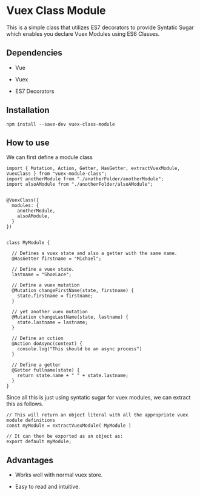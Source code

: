 # Vuex Class Module

This is a simple class that utilizes ES7 decorators to provide Syntatic Sugar which enables you declare Vuex Modules using ES6 Classes. 

## Dependencies

   * Vue

   * Vuex

   * ES7 Decorators
 

## Installation
```
npm install --save-dev vuex-class-module
```


## How to use

We can first define a module class

```
import { Mutation, Action, Getter, HasGetter, extractVuexModule, VuexClass } from "vuex-module-class";
import anotherModule from "./anotherFolder/anotherModule";
import alsoAModule from "./anotherFolder/alsoAModule";


@VuexClass({
  modules: {
    anotherModule,
    alsoAModule,
  }
})


class MyModule {
  
  // Defines a vuex state and also a getter with the same name.
  @HasGetter firstname = "Michael";
  
  // Define a vuex state.
  lastname = "ShoeLace";

  // Define a vuex mutation
  @Mutation changeFirstName(state, firstname) {
    state.firstname = firstname;
  }

  // yet another vuex mutation
  @Mutation changeLastName(state, lastname) {
    state.lastname = lastname;
  }

  // Define an cction
  @Action doAsync(context) {
    console.log("This should be an async process")
  }

  // Define a getter
  @Getter fullname(state) {
    return state.name + " " + state.lastname;
  }
}
```

Since all this is just using syntatic sugar for vuex modules, we can extract this as follows.

```
// This will return an object literal with all the appropriate vuex module definitions 
const myModule = extractVuexModule( MyModule )

// It can then be exported as an object as:
export default myModule;
```

## Advantages
   * Works well with normal vuex store.

   * Easy to read and intuitive.


